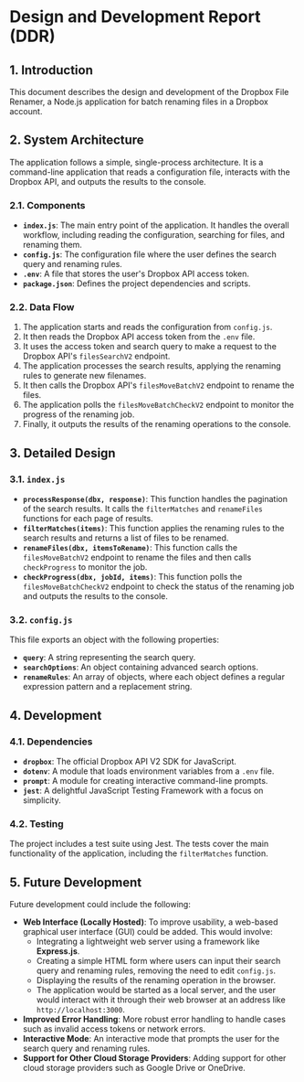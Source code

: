 # Design and Development Report (DDR)

## 1. Introduction

This document describes the design and development of the Dropbox File Renamer, a Node.js application for batch renaming files in a Dropbox account.

## 2. System Architecture

The application follows a simple, single-process architecture. It is a command-line application that reads a configuration file, interacts with the Dropbox API, and outputs the results to the console.

### 2.1. Components

- **`index.js`**: The main entry point of the application. It handles the overall workflow, including reading the configuration, searching for files, and renaming them.
- **`config.js`**: The configuration file where the user defines the search query and renaming rules.
- **`.env`**: A file that stores the user's Dropbox API access token.
- **`package.json`**: Defines the project dependencies and scripts.

### 2.2. Data Flow

1. The application starts and reads the configuration from `config.js`.
2. It then reads the Dropbox API access token from the `.env` file.
3. It uses the access token and search query to make a request to the Dropbox API's `filesSearchV2` endpoint.
4. The application processes the search results, applying the renaming rules to generate new filenames.
5. It then calls the Dropbox API's `filesMoveBatchV2` endpoint to rename the files.
6. The application polls the `filesMoveBatchCheckV2` endpoint to monitor the progress of the renaming job.
7. Finally, it outputs the results of the renaming operations to the console.

## 3. Detailed Design

### 3.1. `index.js`

- **`processResponse(dbx, response)`**: This function handles the pagination of the search results. It calls the `filterMatches` and `renameFiles` functions for each page of results.
- **`filterMatches(items)`**: This function applies the renaming rules to the search results and returns a list of files to be renamed.
- **`renameFiles(dbx, itemsToRename)`**: This function calls the `filesMoveBatchV2` endpoint to rename the files and then calls `checkProgress` to monitor the job.
- **`checkProgress(dbx, jobId, items)`**: This function polls the `filesMoveBatchCheckV2` endpoint to check the status of the renaming job and outputs the results to the console.

### 3.2. `config.js`

This file exports an object with the following properties:

- **`query`**: A string representing the search query.
- **`searchOptions`**: An object containing advanced search options.
- **`renameRules`**: An array of objects, where each object defines a regular expression pattern and a replacement string.

## 4. Development

### 4.1. Dependencies

- **`dropbox`**: The official Dropbox API V2 SDK for JavaScript.
- **`dotenv`**: A module that loads environment variables from a `.env` file.
- **`prompt`**: A module for creating interactive command-line prompts.
- **`jest`**: A delightful JavaScript Testing Framework with a focus on simplicity.

### 4.2. Testing

The project includes a test suite using Jest. The tests cover the main functionality of the application, including the `filterMatches` function.

## 5. Future Development

Future development could include the following:

- **Web Interface (Locally Hosted)**: To improve usability, a web-based graphical user interface (GUI) could be added. This would involve:
  - Integrating a lightweight web server using a framework like **Express.js**.
  - Creating a simple HTML form where users can input their search query and renaming rules, removing the need to edit `config.js`.
  - Displaying the results of the renaming operation in the browser.
  - The application would be started as a local server, and the user would interact with it through their web browser at an address like `http://localhost:3000`.
- **Improved Error Handling**: More robust error handling to handle cases such as invalid access tokens or network errors.
- **Interactive Mode**: An interactive mode that prompts the user for the search query and renaming rules.
- **Support for Other Cloud Storage Providers**: Adding support for other cloud storage providers such as Google Drive or OneDrive.
